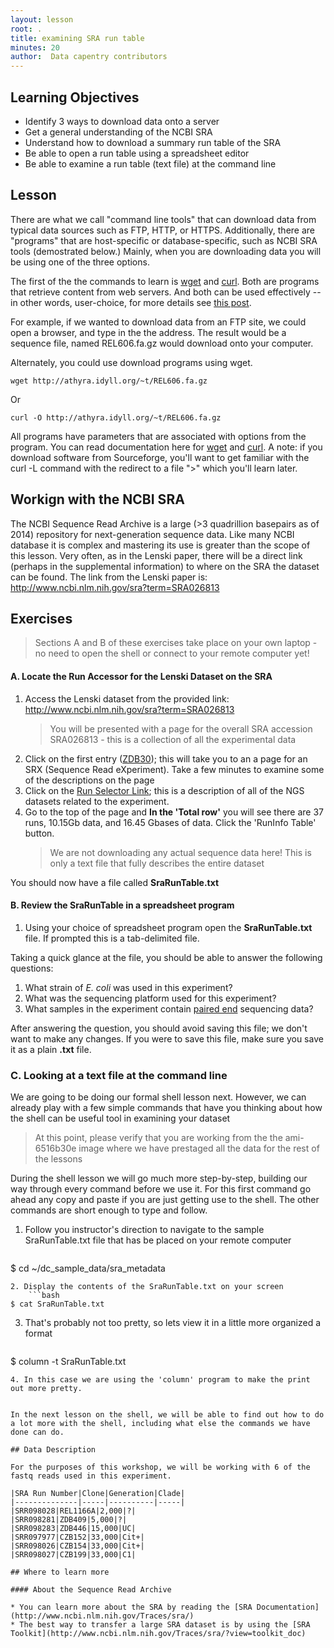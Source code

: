 ```yaml
---
layout: lesson
root: .
title: examining SRA run table
minutes: 20
author:  Data capentry contributors
---
```


## Learning Objectives 
* Identify 3 ways to download data onto a server
* Get a general understanding of the NCBI SRA
* Understand how to download a summary run table of the SRA
* Be able to open a run table using a spreadsheet editor 
* Be able to examine a run table (text file) at the command line

## Lesson 
There are what we call "command line tools" that can download data from typical data sources such as FTP, HTTP, or HTTPS.  Additionally, there are "programs" that are host-specific or database-specific, such as NCBI SRA tools (demostrated below.)
Mainly, when you are downloading data you will be using one of the three options.  

The first of the the commands to learn is [wget](https://en.wikipedia.org/wiki/Wget) and [curl](https://en.wikipedia.org/wiki/Curl_(programming_language)).  Both are programs that retrieve content from web servers.  And both can be used effectively -- in other words, user-choice, for more details see [this post](http://daniel.haxx.se/docs/curl-vs-wget.html).  

For example, if we wanted to download data from an FTP site, we could open a browser, and type in the the address.  The result would be a sequence file, named REL606.fa.gz would download onto your computer.

Alternately, you could use download programs using wget. 

    wget http://athyra.idyll.org/~t/REL606.fa.gz

Or

    curl -O http://athyra.idyll.org/~t/REL606.fa.gz
    
All programs have parameters that are associated with options from the program.  You can read documentation here for [wget](http://www.gnu.org/software/wget/manual/wget.html) and [curl](http://curl.haxx.se/docs/manual.html).  A note:  if you download software from Sourceforge, you'll want to get familiar with the curl -L command with the redirect to a file ">" which you'll learn later.
   

## Workign with the NCBI SRA
The NCBI Sequence Read Archive is a large (>3 quadrillion basepairs as of 2014) repository for next-generation sequence data. Like many NCBI database it is complex and mastering its use is greater than the scope of this lesson. Very often, as in the Lenski paper, there will be a direct link (perhaps in the supplemental information) to where on the SRA the dataset can be found. The link from the Lenski paper is: http://www.ncbi.nlm.nih.gov/sra?term=SRA026813 


## Exercises

> Sections A and B of these exercises take place on your own laptop - no need to open the shell or connect to your remote computer yet!

#### A. Locate the Run Accessor for the Lenski Dataset on the SRA

1. Access the Lenski dataset from the provided link: http://www.ncbi.nlm.nih.gov/sra?term=SRA026813 
    > You will be presented with a page for the overall SRA accession SRA026813 - this is a collection of all the experimental data
2. Click on the first entry ([ZDB30](http://www.ncbi.nlm.nih.gov/sra/SRX040669%5Baccn%5D)); this will take you to an a page for an SRX (Sequence Read eXperiment). Take a few minutes to examine some of the descriptions on the page
3. Click on the [Run Selector Link](http://www.ncbi.nlm.nih.gov/Traces/study/?acc=SRP004752); this is a description of all of the NGS datasets related to the experiment. 
4. Go to the top of the page and **In the 'Total row'** you will see there are 37 runs, 10.15Gb data, and 16.45 Gbases of data. Click the 'RunInfo Table' button. 
    > We are not downloading any actual sequence data here! This is only a text file that fully describes the entire dataset

You should now have a file called **SraRunTable.txt**

#### B. Review the SraRunTable in a spreadsheet program


1. Using your choice of spreadsheet program open the **SraRunTable.txt** file. If prompted this is a tab-delimited file. 

Taking a quick glance at the file, you should be able to answer the following questions:

1. What strain of *E. coli* was used in this experiment?
2. What was the sequencing platform used for this experiment?
3. What samples in the experiment contain [paired end](http://www.illumina.com/technology/next-generation-sequencing/paired-end-sequencing_assay.html) sequencing data?

After answering the question, you should avoid saving this file; we don't want to make any changes. If you were to save this file, make sure you save it as a plain **.txt** file. 

### C. Looking at a text file at the command line

We are going to be doing our formal shell lesson next. However, we can already play with a few simple commands that have you thinking about how the shell can be useful tool in examining your dataset

> At this point, please verify that you are working from the the ami-6516b30e image where we have prestaged all the data for the rest of the lessons


During the shell lesson we will go much more step-by-step, building our way through every command before we use it. For this first command go ahead any copy and paste if you are just getting use to the shell. The other commands are short enough to type and follow. 

1. Follow you instructor's direction to navigate to the sample SraRunTable.txt file that has be placed on your remote computer

    ```bash
$ cd ~/dc_sample_data/sra_metadata
```
2. Display the contents of the SraRunTable.txt on your screen
    ```bash
$ cat SraRunTable.txt
```
3. That's probably not too pretty, so lets view it in a little more organized a format

    ```bash
$ column -t SraRunTable.txt
```
4. In this case we are using the 'column' program to make the print out more pretty. 


In the next lesson on the shell, we will be able to find out how to do a lot more with the shell, including what else the commands we have done can do. 

## Data Description 

For the purposes of this workshop, we will be working with 6 of the fastq reads used in this experiment. 

|SRA Run Number|Clone|Generation|Clade|
|--------------|-----|----------|-----|
|SRR098028|REL1166A|2,000|?|
|SRR098281|ZDB409|5,000|?|
|SRR098283|ZDB446|15,000|UC|
|SRR097977|CZB152|33,000|Cit+|
|SRR098026|CZB154|33,000|Cit+|
|SRR098027|CZB199|33,000|C1|

## Where to learn more

#### About the Sequence Read Archive

* You can learn more about the SRA by reading the [SRA Documentation](http://www.ncbi.nlm.nih.gov/Traces/sra/)
* The best way to transfer a large SRA dataset is by using the [SRA Toolkit](http://www.ncbi.nlm.nih.gov/Traces/sra/?view=toolkit_doc)
